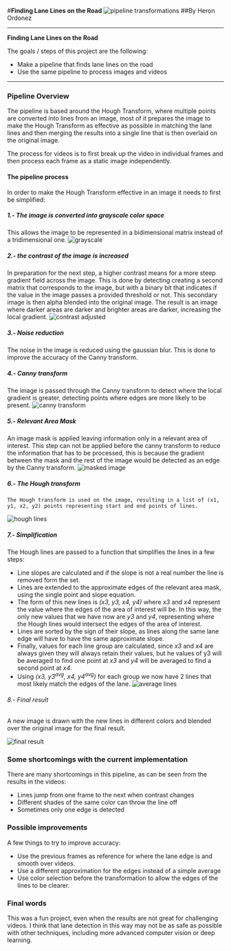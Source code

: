 #**Finding Lane Lines on the Road** 
![pipeline transformations][image1]
##By Heron Ordonez

---

**Finding Lane Lines on the Road**

The goals / steps of this project are the following:
* Make a pipeline that finds lane lines on the road
* Use the same pipeline to process images and videos

[image1]: ./test_images/processed_solidYellowCurve2.jpg "Sample Processed Image"
[image2]: ./writeup/pipeline_process.jpeg "Transformation of the image through the pipeline"
[image3]: ./writeup/gray.jpg "Image transformed to grayscale"
[image4]: ./writeup/contrast_adjust.jpg "Contrast adjusted image"
[image5]: ./writeup/canny_img.jpg "Canny transform for edge detection"
[image6]: ./writeup/masked_img.jpg "Region of interest mask applied to Canny transformed image"
[image7]: ./writeup/hough_img.jpg "Hough lines plotted"
[image8]: ./writeup/classified_img.jpg "Resulting lines from averaging the extended Hough lines to the edges of the region of interest"
[image9]: ./writeup/overlay.jpg "Final result"
---

### Pipeline Overview
The pipeline is based around the Hough Transform, where multiple points are converted into lines from an image, most of it prepares the image to make the Hough Transform as effective as possible in matching the lane lines and then merging the results into a single line that is then overlaid on the original image.

The process for videos is to first break up the video in individual frames and then process each frame as a static image independently.

#### The pipeline process
In order to make the Hough Transform effective in an image it needs to first be simplified:
##### 1.- The image is converted into grayscale color space
This allows the image to be represented in a bidimensional matrix instead of a tridimensional one.
![grayscale][image3]

##### 2.- the contrast of the image is increased
In preparation for the next step, a higher contrast means for a more steep gradient field across the image.
This is done by detecting creating a second matrix that corresponds to the image, but with a binary bit that indicates if the value in the image passes a provided threshold or not. This secondary image is then alpha blended into the original image.
The result is an image where darker areas are darker and brighter areas are darker, increasing the local gradient.
![contrast adjusted][image4]

##### 3.- Noise reduction
The noise in the image is reduced using the gaussian blur. This is done to improve the accuracy of the Canny transform.

##### 4.- Canny transform
The image is passed through the Canny transform to detect where the local gradient is greater, detecting points where edges are more likely to be present.
![canny transform][image5]

##### 5.- Relevant Area Mask
An image mask is applied leaving information only in a relevant area of interest. This step can not be applied before the canny transform to reduce the information that has to be processed,  this is because the gradient between the mask and the rest of the image would be detected as an edge by the Canny transform.
![masked image][image6]

##### 6.- The Hough transform
    The Hough transform is used on the image, resulting in a list of (x1, y1, x2, y2) points representing start and end points of lines.
![hough lines][image7]

##### 7.- Simplification
The Hough lines are passed to a function that simplifies the lines in a few steps:
- Line slopes are calculated and if the slope is not a real number the line is removed form the set.
- Lines are extended to the approximate edges of the relevant area mask, using the single point and slope equation.
- The form of this new lines is  _(x3, y3, x4, y4)_ where _x3_ and _x4_ represent the value where the edges of the area of interest will be. In this way, the only new values that we have now are _y3_ and _y4_, representing where the Hough lines would intersect the edges of the area of interest.
- Lines are sorted by the sign of their slope, as lines along the same lane edge will have to have the same approximate slope.
- Finally, values for each line group are calculated, since _x3_ and _x4_ are always given they will always retain their values, but he values of y3 will be averaged to find one point at _x3_ and _y4_ will be averaged to find a second point at _x4_.
- Using _(x3, y3<sup>avg</sup>, x4, y4<sup>avg</sup>)_ for each group we now have 2 lines that most likely match the edges of the lane.
![average lines][image8]

###### 8.- Final result
A new image is drawn with the new lines in different colors and blended over the original image for the final result.

![final result][image9]


### Some shortcomings with the current implementation

There are many shortcomings in this pipeline, as can be seen from the results in the videos:
- Lines jump from one frame to the next when contrast changes
- Different shades of the same color can throw the line off
- Sometimes only one edge is detected

### Possible improvements

A few things to try to improve accuracy:
- Use the previous frames as reference for where the lane edge is and smooth over videos.
- Use a different approximation for the edges instead of a simple average
- Use color selection before the transformation to allow the edges of the lines to be clearer.

### Final words
This was a fun project, even when the results are not great for challenging videos. I think that lane detection in this way may not be as safe as possible with other techniques, including more advanced computer vision or deep learning.
